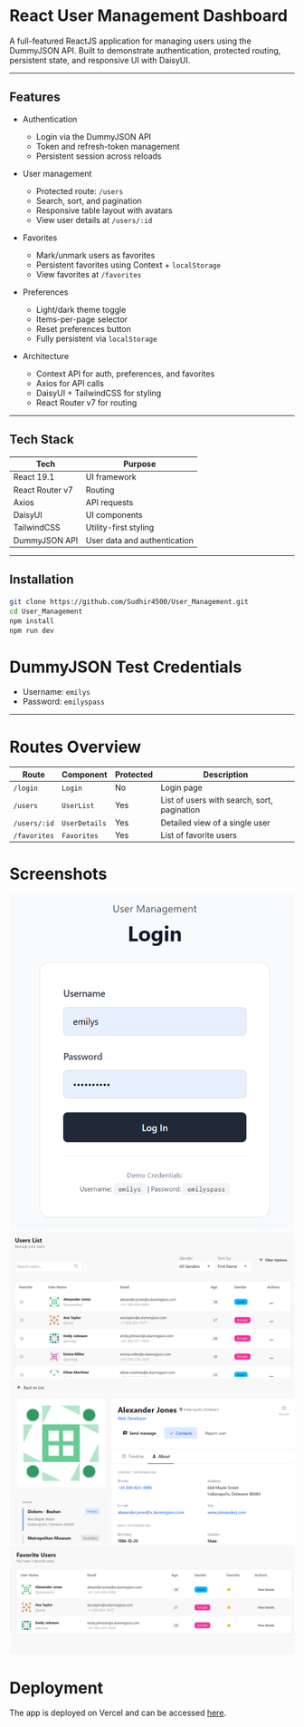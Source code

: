 #  React User Management Dashboard

A full-featured ReactJS application for managing users using the DummyJSON API. Built to demonstrate authentication, protected routing, persistent state, and responsive UI with DaisyUI.

---

## Features

- Authentication
    - Login via the DummyJSON API
    - Token and refresh-token management
    - Persistent session across reloads

- User management
    - Protected route: `/users`
    - Search, sort, and pagination
    - Responsive table layout with avatars
    - View user details at `/users/:id`

- Favorites
    - Mark/unmark users as favorites
    - Persistent favorites using Context + `localStorage`
    - View favorites at `/favorites`

- Preferences
    - Light/dark theme toggle
    - Items-per-page selector
    - Reset preferences button
    - Fully persistent via `localStorage`

- Architecture
    - Context API for auth, preferences, and favorites
    - Axios for API calls
    - DaisyUI + TailwindCSS for styling
    - React Router v7 for routing

---

##  Tech Stack

| Tech         | Purpose                         |
|--------------|----------------------------------|
| React 19.1   | UI framework                    |
| React Router v7 | Routing                     |
| Axios        | API requests                    |
| DaisyUI      | UI components                   |
| TailwindCSS  | Utility-first styling           |
| DummyJSON API| User data and authentication    |

---

##  Installation

```bash
git clone https://github.com/Sudhir4500/User_Management.git
cd User_Management
npm install
npm run dev
```

# DummyJSON Test Credentials
- Username: `emilys`
- Password: `emilyspass`

---

# Routes Overview
| Route          | Component       | Protected | Description                        |
|----------------|-----------------|-----------|------------------------------------|
| `/login`       | `Login`         | No        | Login page                         |
| `/users`       | `UserList`      | Yes       | List of users with search, sort, pagination |
| `/users/:id`   | `UserDetails`   | Yes       | Detailed view of a single user     |
| `/favorites`   | `Favorites`     | Yes       | List of favorite users             |

# Screenshots
![Login Screenshot](./ss/Login.png)
![User List Screenshot](./ss/UserList.png)
![User Details Screenshot](./ss/UserDetails.png)
![Favorites Screenshot](./ss/Favorites.png)


# Deployment
The app is deployed on Vercel and can be accessed [here](https://user-management-sudhir4500.vercel.app).